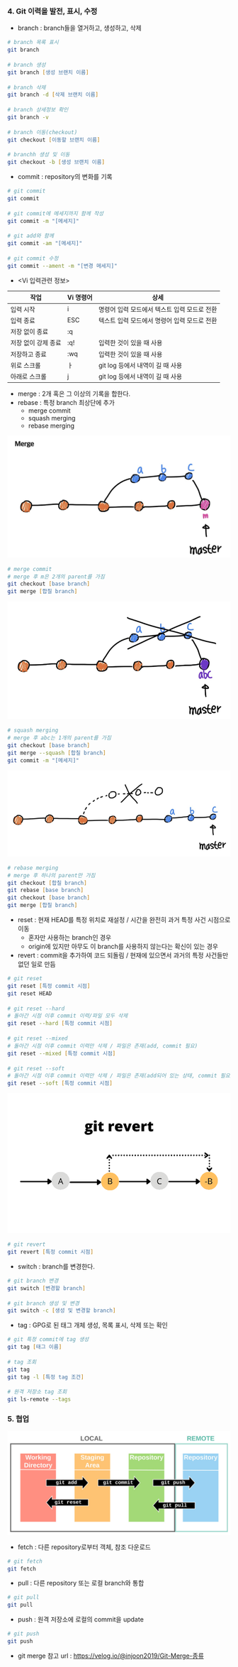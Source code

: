 ### 4. Git 이력을 발전, 표시, 수정

- branch : branch들을 열거하고, 생성하고, 삭제

```zsh
# branch 목록 표시
git branch

# branch 생성
git branch [생성 브랜치 이름]

# branch 삭제
git branch -d [삭제 브랜치 이름]

# branch 상세정보 확인
git branch -v

# branch 이동(checkout)
git checkout [이동할 브랜치 이름]

# branchh 생성 및 이동
git checkout -b [생성 브랜치 이름]
```

- commit : repository의 변화를 기록

```zsh
# git commit
git commit

# git commit에 메세지까지 함께 작성
git commit -m "[메세지]"

# git add와 함께
git commit -am "[메세지]"

# git commit 수정
git commit --ament -m "[변경 메세지]"
```

- <Vi 입력관련 정보>

| 작업 | Vi 명령어 | 상세 |
| --- | --- | --- |
| 입력 시작 | i | 명령어 입력 모드에서 텍스트 입력 모드로 전환 |
| 입력 종료 | ESC | 텍스트 입력 모드에서 명령어 입력 모드로 전환 |
| 저장 없이 종료 | :q |  |
| 저장 없이 강제 종료 | :q! | 입력한 것이 있을 때 사용 |
| 저장하고 종료 | :wq | 입력한 것이 있을 때 사용 |
| 위로 스크롤 | ㅏ | git log 등에서 내역이 길 때 사용 |
| 아래로 스크롤 | j | git log 등에서 내역이 길 때 사용 |

- merge : 2개 혹은 그 이상의 기록을 합한다.
- rebase : 특정 branch 최상단에 추가
  - merge commit
  - squash merging
  - rebase merging

![image.png](./image/1649330517557-image.png)

```zsh
# merge commit
# merge 후 m은 2개의 parent를 가짐
git checkout [base branch]
git merge [합칠 branch]
```

![image.png](./image/1649330580759-image.png)

```zsh
# squash merging
# merge 후 abc는 1개의 parent를 가짐
git checkout [base branch]
git merge --squash [합칠 branch]
git commit -m "[메세지]"
```

![image.png](./image/1649330719588-image.png)

```zsh
# rebase merging
# merge 후 하나의 parent만 가짐
git checkout [합칠 branch]
git rebase [base branch]
git checkout [base branch]
git merge [합칠 branch]
```

- reset : 현재 HEAD를 특정 위치로 재설정 / 시간을 완전히 과거 특정 사건 시점으로 이동
  - 혼자만 사용하는 branch인 경우
  - origin에 있지만 아무도 이 branch를 사용하지 않는다는 확신이 있는 경우
- revert : commit을 추가하여 코드 되돌림 / 현재에 있으면서 과거의 특정 사건들만 없던 일로 만듬

```zsh
# git reset
git reset [특정 commit 시점]
git reset HEAD

# git reset --hard
# 돌아간 시점 이후 commit 이력/파일 모두 삭제
git reset --hard [특정 commit 시점]

# git reset --mixed
# 돌아간 시점 이후 commit 이력만 삭제 / 파일은 존재(add, commit 필요)
git reset --mixed [특정 commit 시점]

# git reset --soft
# 돌아간 시점 이후 commit 이력만 삭제 / 파일은 존재(add되어 있는 상태, commit 필요)
git reset --soft [특정 commit 시점]
```

![](./image/Git-Revert.png)

```zsh
# git revert
git revert [특정 commit 시점]
```

- switch : branch를 변경한다.

```zsh
# git branch 변경
git switch [변경할 branch]

# git branch 생성 및 변경
git switch -c [생성 및 변경할 branch]
```

- tag : GPG로 된 태그 개체 생성, 목록 표시, 삭제 또는 확인

```zsh
# git 특정 commit에 tag 생성
git tag [태그 이름]

# tag 조회
git tag
git tag -l [특정 tag 조건]

# 원격 저장소 tag 조회
git ls-remote --tags
```

### 5. 협업

![](./image/R1280x0.jpeg)

- fetch : 다른 repository로부터 객체, 참조 다운로드

```zsh
# git fetch
git fetch
```

- pull : 다른 repository 또는 로컬 branch와 통합

```zsh
# git pull
git pull
```

- push : 원격 저장소에 로컬의 commit을 update

```zsh
# git push
git push
```

- git merge 참고 url : https://velog.io/@injoon2019/Git-Merge-종류

